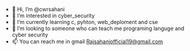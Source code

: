 - 👋 Hi, I’m @cwrsahani
- 👀 I’m interested in cyber_security
- 🌱 I’m currently learning c, pyhton, web_deploment and cse
- 💞️ I’m looking to someone who can teach me programing languge and cyber security
- 📫 You can reach me in gmail Rajsahaniofficial19@gmail.com

<!---
cwrsahani/cwrsahani is a ✨ special ✨ repository because its `README.md` (this file) appears on your GitHub profile.
You can click the Preview link to take a look at your changes.
--->
